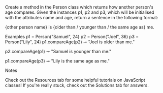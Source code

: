 Create a method in the Person class which returns how another person's age compares. Given the instances p1, p2 and p3, which will be initialised with the attributes name and age, return a sentence in the following format:

{other person name} is {older than / younger than / the same age as} me.

Examples
p1 = Person("Samuel", 24)
p2 = Person("Joel", 36)
p3 = Person("Lily", 24)
p1.compareAge(p2) ➞ "Joel is older than me."

p2.compareAge(p1) ➞ "Samuel is younger than me."

p1.compareAge(p3) ➞ "Lily is the same age as me."

Notes

Check out the Resources tab for some helpful tutorials on JavaScript classes!
If you're really stuck, check out the Solutions tab for answers.
